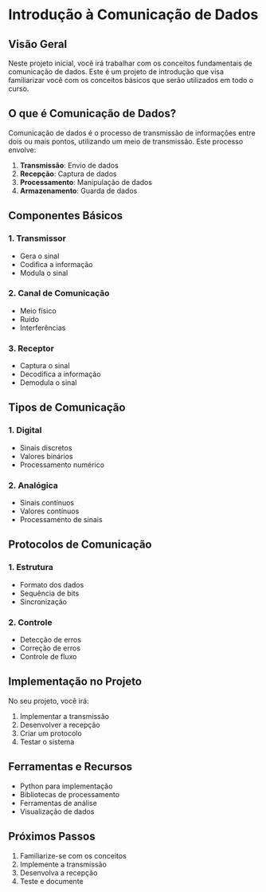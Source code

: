 # Introdução à Comunicação de Dados

## Visão Geral

Neste projeto inicial, você irá trabalhar com os conceitos fundamentais de comunicação de dados. Este é um projeto de introdução que visa familiarizar você com os conceitos básicos que serão utilizados em todo o curso.

## O que é Comunicação de Dados?

Comunicação de dados é o processo de transmissão de informações entre dois ou mais pontos, utilizando um meio de transmissão. Este processo envolve:

1. **Transmissão**: Envio de dados
2. **Recepção**: Captura de dados
3. **Processamento**: Manipulação de dados
4. **Armazenamento**: Guarda de dados

## Componentes Básicos

### 1. Transmissor
- Gera o sinal
- Codifica a informação
- Modula o sinal

### 2. Canal de Comunicação
- Meio físico
- Ruído
- Interferências

### 3. Receptor
- Captura o sinal
- Decodifica a informação
- Demodula o sinal

## Tipos de Comunicação

### 1. Digital
- Sinais discretos
- Valores binários
- Processamento numérico

### 2. Analógica
- Sinais contínuos
- Valores contínuos
- Processamento de sinais

## Protocolos de Comunicação

### 1. Estrutura
- Formato dos dados
- Sequência de bits
- Sincronização

### 2. Controle
- Detecção de erros
- Correção de erros
- Controle de fluxo

## Implementação no Projeto

No seu projeto, você irá:

1. Implementar a transmissão
2. Desenvolver a recepção
3. Criar um protocolo
4. Testar o sistema

## Ferramentas e Recursos

- Python para implementação
- Bibliotecas de processamento
- Ferramentas de análise
- Visualização de dados

## Próximos Passos

1. Familiarize-se com os conceitos
2. Implemente a transmissão
3. Desenvolva a recepção
4. Teste e documente
